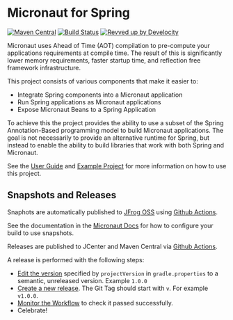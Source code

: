 # Micronaut for Spring


[![Maven Central](https://img.shields.io/maven-central/v/io.micronaut.spring/micronaut-spring-annotation.svg?label=Maven%20Central)](https://search.maven.org/search?q=g:%22io.micronaut.spring%22%20AND%20a:%22micronaut-spring-annotation%22)
[![Build Status](https://github.com/micronaut-projects/micronaut-spring/workflows/Java%20CI/badge.svg)](https://github.com/micronaut-projects/micronaut-spring/actions)
[![Revved up by Develocity](https://img.shields.io/badge/Revved%20up%20by-Develocity-06A0CE?logo=Gradle&labelColor=02303A)](https://ge.micronaut.io/scans)

Micronaut uses Ahead of Time (AOT) compilation to pre-compute your applications requirements at compile time. The result of this is significantly lower memory requirements, faster startup time, and reflection free framework infrastructure.

This project consists of various components that make it easier to:

* Integrate Spring components into a Micronaut application
* Run Spring applications as Micronaut applications
* Expose Micronaut Beans to a Spring Application

To achieve this the project provides the ability to use a subset of the Spring Annotation-Based programming model to build Micronaut applications. The goal is not necessarily to provide an alternative runtime for Spring, but instead to enable the ability to build libraries that work with both Spring and Micronaut.

See the [User Guide](https://micronaut-projects.github.io/micronaut-spring/latest/guide/index.html) and [Example Project](https://guides.micronaut.io/latest/micronaut-spring-boot.html) for more information on how to use this project.

## Snapshots and Releases

Snaphots are automatically published to [JFrog OSS](https://oss.jfrog.org/artifactory/oss-snapshot-local/) using [Github Actions](https://github.com/micronaut-projects/micronaut-spring/actions).

See the documentation in the [Micronaut Docs](https://docs.micronaut.io/latest/guide/index.html#usingsnapshots) for how to configure your build to use snapshots.

Releases are published to JCenter and Maven Central via [Github Actions](https://github.com/micronaut-projects/micronaut-spring/actions).

A release is performed with the following steps:

- [Edit the version](https://github.com/micronaut-projects/micronaut-spring/edit/master/gradle.properties) specified by `projectVersion` in `gradle.properties` to a semantic, unreleased version. Example `1.0.0`
- [Create a new release](https://github.com/micronaut-projects/micronaut-spring/releases/new). The Git Tag should start with `v`. For example `v1.0.0`.
- [Monitor the Workflow](https://github.com/micronaut-projects/micronaut-spring/actions?query=workflow%3ARelease) to check it passed successfully.
- Celebrate!